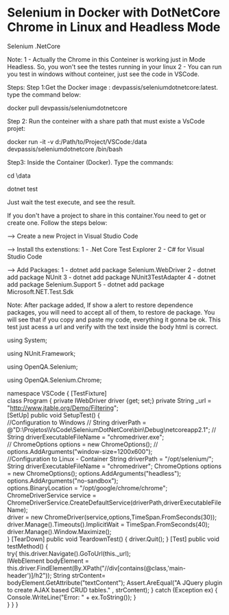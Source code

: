 # Selenium in Docker with DotNetCore Chrome in Linux and Headless Mode
Selenium .NetCore

Note: 
1 - Actually the Chrome in this Conteiner is working just in Mode Headless. So, you won't see the testes running in your linux 
2 - You can run you test in windows without conteiner, just see the code in VSCode.

Steps:
Step 1:Get the Docker image : devpassis/seleniumdotnetcore:latest. type the command below:

docker pull devpassis/seleniumdotnetcore

Step 2: Run the conteiner with a share path that must existe a VsCode projet:

docker run -it -v d:/Path/to/Project/VSCode:/data devpassis/seleniumdotnetcore /bin/bash

Step3: Inside the Container (Docker). Type the commands:

cd \data

dotnet test

Just wait the test execute, and see the result.

If you don't have a project to share  in this container.You need to get or create one. Follow the steps below:

--> Create a new Project in Visual Studio Code

--> Install ths extenstions:
	1 - .Net Core Test Explorer
	2 - C# for Visual Studio Code

--> Add Packages:
	1 - dotnet add package Selenium.WebDriver
	2 - dotnet add package NUnit
	3 - dotnet add package NUnit3TestAdapter
	4 - dotnet add package Selenium.Support
	5 - dotnet add package Microsoft.NET.Test.Sdk

Note: After package added, If show a alert to restore dependence packages, you will need to accept all of them, to restore de package. You will see that if you copy and paste my code, everything it gonna be ok. This test just acess a url and verify with the text inside the body html is correct. 

using System;

using NUnit.Framework;

using OpenQA.Selenium;

using OpenQA.Selenium.Chrome;

namespace VSCode { 
    [TestFixture]     
    class Program {
         private IWebDriver driver {get; set;}
         private String _url = "http://www.jtable.org/Demo/Filtering";         
    [SetUp]
    public void SetupTest()
    {                   
        //Configuration to Windows
        //  String driverPath = @"D:\Projetos\VsCode\SeleniumDotNetCore\bin\Debug\netcoreapp2.1";
        //  String driverExecutableFileName = "chromedriver.exe";         
        //  ChromeOptions options = new ChromeOptions();
        //  options.AddArguments("window-size=1200x600");      
        //Configuration to Linux - Container
        String driverPath = "/opt/selenium/";        
        String driverExecutableFileName = "chromedriver";
        ChromeOptions options = new ChromeOptions();
        options.AddArguments("headless");
        options.AddArguments("no-sandbox");        
        options.BinaryLocation = "/opt/google/chrome/chrome";            
        ChromeDriverService service = ChromeDriverService.CreateDefaultService(driverPath,driverExecutableFileName);         
        driver = new ChromeDriver(service,options,TimeSpan.FromSeconds(30));
        driver.Manage().Timeouts().ImplicitWait = TimeSpan.FromSeconds(40);
        driver.Manage().Window.Maximize();                        
    }
    [TearDown]
    public void TeardownTest()
    {
        driver.Quit();
    }
    [Test]
    public void testMethod()
    {   
        try{
            this.driver.Navigate().GoToUrl(this._url);                                              
            IWebElement bodyElement = this.driver.FindElement(By.XPath("//div[contains(@class,'main-header')]/h2"));
            String strContent= bodyElement.GetAttribute("textContent");
            Assert.AreEqual("A JQuery plugin to create AJAX based CRUD tables." , strContent);
        }
        catch (Exception ex)
        {
            Console.WriteLine("Error: " + ex.ToString());
        }        
    }
}
}
